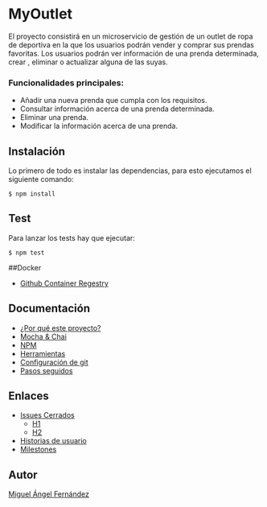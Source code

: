 # MyOutlet
El proyecto consistirá en un microservicio de gestión de un outlet de ropa de deportiva en la que los usuarios podrán vender y comprar sus prendas favoritas.
Los usuarios podrán ver información de una prenda determinada, crear , eliminar o actualizar alguna de las suyas.

### Funcionalidades principales:
  - Añadir una nueva prenda que cumpla con los requisitos.
  - Consultar información acerca de una prenda determinada.
  - Eliminar una prenda.
  - Modificar la información acerca de una prenda.

## Instalación
Lo primero de todo es instalar las dependencias, para esto ejecutamos el siguiente comando:
~~~
$ npm install
~~~

## Test
Para lanzar los tests hay que ejecutar:
~~~
$ npm test
~~~

##Docker
- [Github Container Regestry](https://github.com/users/miguelfdez99/packages/container/package/myoutlet)



## Documentación
- [¿Por qué este proyecto?](https://miguelfdez99.github.io/MyOutlet/info)
- [Mocha & Chai](https://miguelfdez99.github.io/MyOutlet/mocha_chai)
- [NPM](https://miguelfdez99.github.io/MyOutlet/tools)
- [Herramientas](https://miguelfdez99.github.io/MyOutlet/tools)
- [Configuración de git](https://github.com/miguelfdez99/MyOutlet/blob/master/docs/config.md)
- [Pasos seguidos](https://miguelfdez99.github.io/MyOutlet/pasos)

## Enlaces

- [Issues Cerrados](https://github.com/miguelfdez99/MyOutlet/issues?q=is%3Aissue+is%3Aclosed)
  - [H1](https://github.com/miguelfdez99/MyOutlet/milestone/1?closed=1)
  - [H2](https://github.com/miguelfdez99/MyOutlet/milestone/2?closed=1)
- [Historias de usuario](https://github.com/miguelfdez99/MyOutlet/issues?q=is%3Aopen+is%3Aissue+label%3Auser-stories)
- [Milestones](https://github.com/miguelfdez99/MyOutlet/milestones)

## Autor

[Miguel Ángel Fernández](https://github.com/miguelfdez99)
